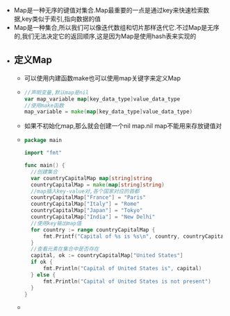 - Map是一种无序的键值对集合.Map最重要的一点是通过key来快速检索数据,key类似于索引,指向数据的值
- Map是一种集合,所以我们可以像迭代数组和切片那样迭代它.不过Map是无序的,我们无法决定它的返回顺序,这是因为Map是使用hash表来实现的
- ## 定义Map
	- 可以使用内建函数make也可以使用map关键字来定义Map
	- ```go
	  //声明变量,默认map是nil
	  var map_variable map[key_data_type]value_data_type
	  //使用make函数
	  map_variable = make(map[key_data_type]value_data_type)
	  ```
	- 如果不初始化map,那么就会创建一个nil map.nil map不能用来存放键值对
	- ```go
	  package main
	  
	  import "fmt"
	  
	  func main() {
	  	//创建集合
	  	var countryCapitalMap map[string]string
	  	countryCapitalMap = make(map[string]string)
	  	//map插入key-value对,各个国家对应的首都
	  	countryCapitalMap["France"] = "Paris"
	  	countryCapitalMap["Italy"] = "Rome"
	  	countryCapitalMap["Japan"] = "Tokyo"
	  	countryCapitalMap["India"] = "New Delhi"
	  	//使用key输出map值
	  	for country := range countryCapitalMap {
	  		fmt.Printf("Capital of %s is %s\n", country, countryCapitalMap[country])
	  	}
	  	//查看元素在集合中是否存在
	  	capital, ok := countryCapitalMap["United States"]
	  	if ok {
	  		fmt.Println("Capital of United States is", capital)
	  	} else {
	  		fmt.Println("Capital of United States is not present")
	  	}
	  }
	  ```
	-